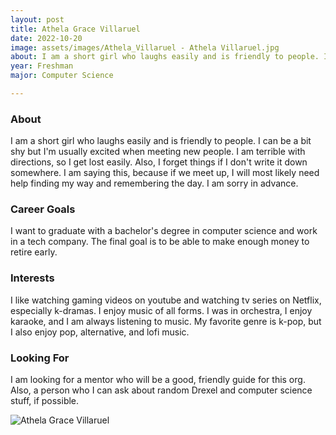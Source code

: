 ```yaml
---
layout: post
title: Athela Grace Villaruel 
date: 2022-10-20
image: assets/images/Athela_Villaruel - Athela Villaruel.jpg
about: I am a short girl who laughs easily and is friendly to people. I can be a bit shy but I'm usually excited when meeting new people. I am terrible with directions, so I get lost easily. Also, I forget things if I don't write it down somewhere. I am saying this, because if we meet up, I will most likely need help finding my way and remembering the day. I am sorry in advance.
year: Freshman
major: Computer Science

---
```


### About

I am a short girl who laughs easily and is friendly to people. I can be a bit shy but I'm usually excited when meeting new people. I am terrible with directions, so I get lost easily. Also, I forget things if I don't write it down somewhere. I am saying this, because if we meet up, I will most likely need help finding my way and remembering the day. I am sorry in advance.

### Career Goals

I want to graduate with a bachelor's degree in computer science and work in a tech company. The final goal is to be able to make enough money to retire early.

### Interests

I like watching gaming videos on youtube and watching tv series on Netflix, especially k-dramas. I enjoy music of all forms. I was in orchestra, I enjoy karaoke, and I am always listening to music. My favorite genre is k-pop, but I also enjoy pop, alternative, and lofi music.

### Looking For

I am looking for a mentor who will be a good, friendly guide for this org. Also, a person who I can ask about random Drexel and computer science stuff, if possible. 

<div class="text-center my-5">
    <img src="https://sase-drexel.github.io/mentorship-2021/assets/images/Athela-Grace.jpg" alt="Athela Grace Villaruel" class="rounded post-img" />
</div>
